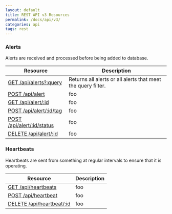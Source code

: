 ```yaml
---
layout: default
title: REST API v3 Resources
permalink: /docs/api/v3/
categories: api
tags: rest
---
```


### Alerts

Alerts are received and processed before being added to database.

| Resource | Description |
| -------- | -------- |
| [GET /api/alerts?:query](/docs/api/get/alerts) | Returns all alerts or all alerts that meet the query filter. |
| [POST /api/alert](/docs/api/post/alert) | foo |
| [GET /api/alert/:id](/docs/api/get/alert) | foo |
| [POST /api/alert/:id/tag](/docs/api/post/alert/tag) | foo |
| [POST /api/alert/:id/status](/docs/api/post/alert/status) | foo |
| [DELETE /api/alert/:id](/docs/api/delete/alert) | foo |

### Heartbeats

Heartbeats are sent from something at regular intervals to ensure that it is operating.

| Resource | Description |
| -------- | -------- |
| [GET /api/heartbeats](/docs/api/get/heartbeats) | foo |
| [POST /api/heartbeat](/docs/api/post/heartbeat) | foo |
| [DELETE /api/heartbeat/:id](/docs/api/delete/heartbeat) | foo |
